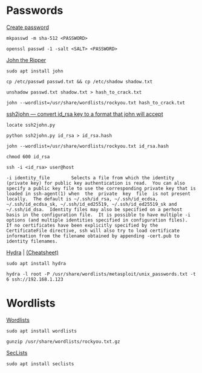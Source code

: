 # Passwords

[Create password](https://www.kali.org/tools/whois/ "https://www.kali.org/tools/whois/")

```shell
mkpasswd -m sha-512 <PASSWORD>
```

```shell
openssl passwd -1 -salt <SALT> <PASSWORD>
```

[John the Ripper](https://www.kali.org/tools/john/ "https://www.kali.org/tools/john/")

```shell
sudo apt install john
```

```shell
cp /etc/passwd passwd.txt && cp /etc/shadow shadow.txt

unshadow passwd.txt shadow.txt > hash_to_crack.txt

john --wordlist=/usr/share/wordlists/rockyou.txt hash_to_crack.txt
```

[ssh2john — convert id_rsa key to a format that john will accept](https://www.kali.org/tools/john/#ssh2john "https://www.kali.org/tools/john/#ssh2john")

```shell
locate ssh2john.py
```

```shell
python ssh2john.py id_rsa > id_rsa.hash
```

```shell
john --wordlist=/usr/share/wordlists/rockyou.txt id_rsa.hash
```

```shell
chmod 600 id_rsa
```

```shell
ssh -i <id_rsa> user@host
```

```
-i identity_file        Selects a file from which the identity (private key) for public key authentication is read.  You can also specify a public key file to use the corresponding private key that is loaded in ssh‐agent(1) when  the  private  key  file  is not present locally.  The default is ~/.ssh/id_rsa, ~/.ssh/id_ecdsa, ~/.ssh/id_ecdsa_sk, ~/.ssh/id_ed25519, ~/.ssh/id_ed25519_sk and ~/.ssh/id_dsa.  Identity files may also be specified on a perhost basis in the configuration file.  It is possible to have multiple -i options (and multiple identities specified in configuration files).  If no certificates have been explicitly specified by the CertificateFile directive, ssh will also try to load certificate information from the filename obtained by appending ‐cert.pub to identity filenames.
```

[Hydra](https://www.kali.org/tools/hydra/ "https://www.kali.org/tools/hydra/") | [(Cheatsheet)](https://github.com/Haxxenigma/CybSecChallenges/blob/main/TryHackMe/Hydra.md "https://github.com/Haxxenigma/CybSecChallenges/blob/main/TryHackMe/Hydra.md")

```shell
sudo apt install hydra
```

```shell
hydra -l root -P /usr/share/wordlists/metasploit/unix_passwords.txt -t 6 ssh://192.168.1.123
```

# Wordlists

[Wordlists](https://www.kali.org/tools/wordlists/ "https://www.kali.org/tools/wordlists/")

```shell
sudo apt install wordlists

gunzip /usr/share/wordlists/rockyou.txt.gz
```

[SecLists](https://www.kali.org/tools/seclists/ "https://www.kali.org/tools/seclists/")

```shell
sudo apt install seclists
```